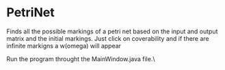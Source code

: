 # PetriNet
Finds all the possible markings of a petri net based on the input and output matrix and the initial markings. 
Just click on coverability and if there are infinite markigns a w(omega) will appear

Run the program throught the MainWindow.java file.\

